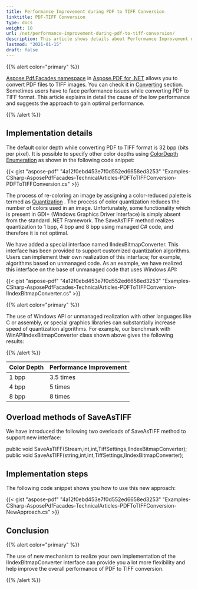 ```yaml
---
title: Performance Improvement during PDF to TIFF Conversion
linktitle: PDF-TIFF Conversion
type: docs
weight: 10
url: /net/performance-improvement-during-pdf-to-tiff-conversion/
description: This article shows details about Performance Improvement during PDF to TIFF Conversion with PdfConverter class.
lastmod: "2021-01-15"
draft: false
---
```


{{% alert color="primary" %}}

[Aspose.Pdf.Facades namespace](https://apireference.aspose.com/pdf/net/aspose.pdf.facades) in [Aspose.PDF for .NET](/pdf/net/) allows you to convert PDF files to TIFF images. You can check it in [Converting](/pdf/net/converting/) section. Sometimes users have to face performance issues while converting PDF to TIFF format. This article explains in detail the cause of the low performance and suggests the approach to gain optimal performance.

{{% /alert %}}

## Implementation details

The default color depth while converting PDF to TIFF format is 32 bpp (bits per pixel). It is possible to specify other color depths using [ColorDepth Enumeration](https://apireference.aspose.com/pdf/net/aspose.pdf.devices/colordepth) as shown in the following code snippet:

{{< gist "aspose-pdf" "4a12f0ebd453e7f0d552ed6658ed3253" "Examples-CSharp-AsposePdfFacades-TechnicalArticles-PDFToTIFFConversion-PDFToTIFFConversion.cs" >}}

The process of re-coloring an image by assigning a color-reduced palette is termed as [Quantization](http://en.wikipedia.org/wiki/Quantization_%28image_processing%29) . The process of color quantization reduces the number of colors used in an image. Unfortunately, some functionality which is present in GDI+ (Windows Graphics Driver Interface) is simply absent from the standard .NET Framework. The SaveAsTIFF method realizes quantization to 1 bpp, 4 bpp and 8 bpp using managed C# code, and therefore it is not optimal.

We have added a special interface named IIndexBitmapConverter. This interface has been provided to support customized quantization algorithms. Users can implement their own realization of this interface; for example, algorithms based on unmanaged code. As an example, we have realized this interface on the base of unmanaged code that uses Windows API:

{{< gist "aspose-pdf" "4a12f0ebd453e7f0d552ed6658ed3253" "Examples-CSharp-AsposePdfFacades-TechnicalArticles-PDFToTIFFConversion-IIndexBitmapConverter.cs" >}}

{{% alert color="primary" %}}

The use of Windows API or unmanaged realization with other languages like C or assembly, or special graphics libraries can substantially increase speed of quantization algorithms. For example, our benchmark with WinAPIIndexBitmapConverter class shown above gives the following results:

{{% /alert %}}

|**Color Depth**|**Performance Improvement**|
| :- | :- |
|1 bpp|3.5 times|
|4 bpp|5 times|
|8 bpp|8 times|

## Overload methods of SaveAsTIFF

We have introduced the following two overloads of SaveAsTIFF method to support new interface:

public void SaveAsTIFF(Stream,int,int,TiffSettings,IIndexBitmapConverter);
public void SaveAsTIFF(string,int,int,TiffSettings,IIndexBitmapConverter);

## Implementation steps

The following code snippet shows you how to use this new approach:

{{< gist "aspose-pdf" "4a12f0ebd453e7f0d552ed6658ed3253" "Examples-CSharp-AsposePdfFacades-TechnicalArticles-PDFToTIFFConversion-NewApproach.cs" >}}

## Conclusion

{{% alert color="primary" %}}

The use of new mechanism to realize your own implementation of the IIndexBitmapConverter interface can provide you a lot more flexibility and help improve the overall performance of PDF to TIFF conversion.

{{% /alert %}}
